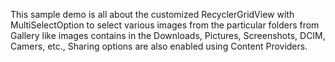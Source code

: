 This sample demo is all about the customized RecyclerGridView with MultiSelectOption to select various images from the particular folders from Gallery like images contains in the Downloads, Pictures, Screenshots, DCIM, Camers, etc.,
Sharing options are also enabled using Content Providers. 
